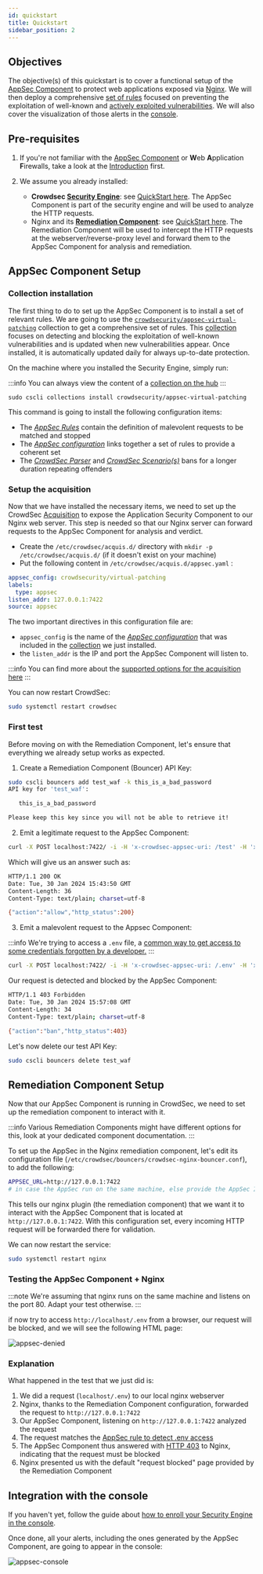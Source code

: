 ```yaml
---
id: quickstart
title: Quickstart
sidebar_position: 2
---
```


## Objectives

The objective(s) of this quickstart is to cover a functional setup of the [AppSec Component](/appsec/intro.md#introduction) to protect web applications exposed via [Nginx](https://nginx.com). We will then deploy a comprehensive [set of rules](https://app.crowdsec.net/hub/author/crowdsecurity/collections/appsec-virtual-patching) focused on preventing the exploitation of well-known and [actively exploited vulnerabilities](https://app.crowdsec.net/hub/author/crowdsecurity/collections/appsec-virtual-patching). We will also cover the visualization of those alerts in the [console](https://app.crowdsec.net/).

## Pre-requisites

1. If you're not familiar with the [AppSec Component](/appsec/intro.md#introduction) or **W**eb **A**pplication **F**irewalls, take a look at the [Introduction](/appsec/intro.md#introduction) first.

2. We assume you already installed:
   - **Crowdsec [Security Engine](/docs/next/intro)**: see [QuickStart here](/docs/getting_started/install_crowdsec). The AppSec Component is part of the security engine and will be used to analyze the HTTP requests.
   - Nginx and its **[Remediation Component](/u/bouncers/intro)**: see [QuickStart here](/u/bouncers/nginx). The Remediation Component will be used to intercept the HTTP requests at the webserver/reverse-proxy level and forward them to the AppSec Component for analysis and remediation.

## AppSec Component Setup

### Collection installation

The first thing to do to set up the AppSec Component is to install a set of relevant rules. We are going to use the [`crowdsecurity/appsec-virtual-patching`](https://app.crowdsec.net/hub/author/crowdsecurity/collections/appsec-virtual-patching) collection to get a comprehensive set of rules. This [collection](/concepts.md#collections) focuses on detecting and blocking the exploitation of well-known vulnerabilities and is updated when new vulnerabilities appear. Once installed, it is automatically updated daily for always up-to-date protection.

On the machine where you installed the Security Engine, simply run:

:::info
You can always view the content of a [collection on the hub](https://app.crowdsec.net/hub/author/crowdsecurity/collections/appsec-virtual-patching)
:::

```
sudo cscli collections install crowdsecurity/appsec-virtual-patching
```

This command is going to install the following configuration items:

- The [*AppSec Rules*](/appsec/rules_syntax.md) contain the definition of malevolent requests to be matched and stopped
- The [*AppSec configuration*](/appsec/configuration.md#appsec-configuration) links together a set of rules to provide a coherent set
- The [*CrowdSec Parser*](/concepts.md#parsers) and [*CrowdSec Scenario(s)*](/concepts.md#scenarios) bans for a longer duration repeating offenders

### Setup the acquisition

Now that we have installed the necessary items, we need to set up the CrowdSec [Acquisition](/concepts.md#acquisition) to expose the Application Security Component to our Nginx web server. This step is needed so that our Nginx server can forward requests to the AppSec Component for analysis and verdict.

 - Create the `/etc/crowdsec/acquis.d/` directory with `mkdir -p /etc/crowdsec/acquis.d/` (if it doesn't exist on your machine)
 - Put the following content in `/etc/crowdsec/acquis.d/appsec.yaml` :

```yaml title="/etc/crowdsec/acquis.d/appsec.yaml"
appsec_config: crowdsecurity/virtual-patching
labels:
  type: appsec
listen_addr: 127.0.0.1:7422
source: appsec
```

The two important directives in this configuration file are:

 - `appsec_config` is the name of the [*AppSec configuration*](/appsec/configuration.md#appsec-configuration) that was included in the [collection](/concepts.md#colleccollectionstion) we just installed.
 - the `listen_addr` is the IP and port the AppSec Component will listen to.

:::info
You can find more about the [supported options for the acquisition here](/data_sources/appsec.md)
:::

You can now restart CrowdSec:

```bash
sudo systemctl restart crowdsec
```

### First test

Before moving on with the Remediation Component, let's ensure that everything we already setup works as expected.

1. Create a Remediation Component (Bouncer) API Key:


```bash
sudo cscli bouncers add test_waf -k this_is_a_bad_password
API key for 'test_waf':

   this_is_a_bad_password

Please keep this key since you will not be able to retrieve it!
```

2. Emit a legitimate request to the AppSec Component:

```bash
curl -X POST localhost:7422/ -i -H 'x-crowdsec-appsec-uri: /test' -H 'x-crowdsec-appsec-ip: 42.42.42.42' -H 'x-crowdsec-appsec-host: foobar.com' -H 'x-crowdsec-appsec-verb: POST' -H 'x-crowdsec-appsec-api-key: this_is_a_bad_password'
```

Which will give us an answer such as:

```bash
HTTP/1.1 200 OK
Date: Tue, 30 Jan 2024 15:43:50 GMT
Content-Length: 36
Content-Type: text/plain; charset=utf-8

{"action":"allow","http_status":200}
```

3. Emit a malevolent request to the Appsec Component:

:::info
We're trying to access a `.env` file, a [common way to get access to some credentials forgotten by a developer.](https://app.crowdsec.net/hub/author/crowdsecurity/appsec-rules/vpatch-env-access)
:::

```bash
curl -X POST localhost:7422/ -i -H 'x-crowdsec-appsec-uri: /.env' -H 'x-crowdsec-appsec-ip: 42.42.42.42' -H 'x-crowdsec-appsec-host: foobar.com' -H 'x-crowdsec-appsec-verb: POST' -H 'x-crowdsec-appsec-api-key: this_is_a_bad_password'

```

Our request is detected and blocked by the AppSec Component:

```bash
HTTP/1.1 403 Forbidden
Date: Tue, 30 Jan 2024 15:57:08 GMT
Content-Length: 34
Content-Type: text/plain; charset=utf-8

{"action":"ban","http_status":403}
```

Let's now delete our test API Key:

```bash
sudo cscli bouncers delete test_waf
```

## Remediation Component Setup

Now that our AppSec Component is running in CrowdSec, we need to set up the remediation component to interact with it.

:::info
Various Remediation Components might have different options for this, look at your dedicated component documentation.
:::

To set up the AppSec in the Nginx remediation component, let's edit its configuration file (`/etc/crowdsec/bouncers/crowdsec-nginx-bouncer.conf`), to add the following:

```bash title="/etc/crowdsec/bouncers/crowdsec-nginx-bouncer.conf"
APPSEC_URL=http://127.0.0.1:7422
# in case the AppSec run on the same machine, else provide the AppSec IP
```

This tells our nginx plugin (the remediation component) that we want it to interact with the AppSec Component that is located at `http://127.0.0.1:7422`. With this configuration set, every incoming HTTP request will be forwarded there for validation.

We can now restart the service:

```bash
sudo systemctl restart nginx
```

### Testing the AppSec Component + Nginx

:::note
We're assuming that nginx runs on the same machine and listens on the port 80. Adapt your test otherwise.
:::

if now try to access `http://localhost/.env` from a browser, our request will be blocked, and we will see the following HTML page:

![appsec-denied](/img/appsec_denied.png)


### Explanation

What happened in the test that we just did is:

 1. We did a request (`localhost/.env`) to our local nginx webserver
 2. Nginx, thanks to the Remediation Component configuration, forwarded the request to `http://127.0.0.1:7422`
 3. Our AppSec Component, listening on `http://127.0.0.1:7422` analyzed the request
 4. The request matches the [AppSec rule to detect .env access](https://app.crowdsec.net/hub/author/crowdsecurity/appsec-rules/vpatch-env-access)
 5. The AppSec Component thus answered with [HTTP 403](https://developer.mozilla.org/en-US/docs/Web/HTTP/Status/403) to Nginx, indicating that the request must be blocked
 6. Nginx presented us with the default "request blocked" page provided by the Remediation Component 

## Integration with the console

<!-- fix link to this guide once done -->
If you haven't yet, follow the guide about [how to enroll your Security Engine in the console](/docs/getting_started/install_crowdsec).

Once done, all your alerts, including the ones generated by the AppSec Component, are going to appear in the console:

![appsec-console](/img/appsec_console.png)
